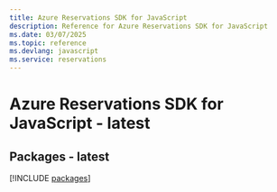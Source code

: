 ```yaml
---
title: Azure Reservations SDK for JavaScript
description: Reference for Azure Reservations SDK for JavaScript
ms.date: 03/07/2025
ms.topic: reference
ms.devlang: javascript
ms.service: reservations
---
```

# Azure Reservations SDK for JavaScript - latest
## Packages - latest
[!INCLUDE [packages](reservations-index.md)]